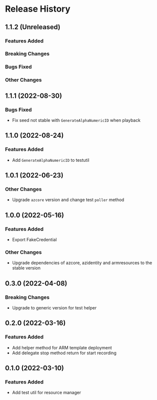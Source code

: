# Release History

## 1.1.2 (Unreleased)

### Features Added

### Breaking Changes

### Bugs Fixed

### Other Changes

## 1.1.1 (2022-08-30)

### Bugs Fixed
* Fix seed not stable with `GenerateAlphaNumericID` when playback

## 1.1.0 (2022-08-24)

### Features Added
* Add `GenerateAlphaNumericID` to testutil

## 1.0.1 (2022-06-23)

### Other Changes
* Upgrade `azcore` version and change test `poller` method

## 1.0.0 (2022-05-16)

### Features Added
* Export FakeCredential

### Other Changes
* Upgrade dependencies of azcore, azidentity and armresources to the stable version

## 0.3.0 (2022-04-08)

### Breaking Changes
* Upgrade to generic version for test helper

## 0.2.0 (2022-03-16)

### Features Added
* Add helper method for ARM template deployment
* Add delegate stop method return for start recording

## 0.1.0 (2022-03-10)

### Features Added
* Add test util for resource manager